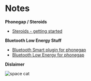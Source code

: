 # Notes

**Phonegap / Steroids**
+ [Steroids - getting started](http://www.appgyver.com/steroids_getting_started)

**Bluetooth Low Energy Stuff**
+ [Bluetooth Smart plugin for phonegap](https://github.com/KristinaHeyerdahlElfving/Bluetooth-Smart-Plugin)
+ [Bluetooth Low Energy for phonegap](https://github.com/randdusing/BluetoothLE)

**Dislaimer**  

![space cat](http://f.cl.ly/items/2U1D1u1C2S151H1A3z1W/image.png)